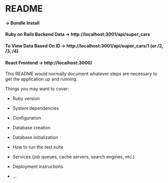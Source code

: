 # README

#### -> Bundle Install
#### Ruby on Rails Backend Data -> http://localhost:3001/api/super_cars
#### To View Data Based On ID -> http://localhost:3001/api/super_cars/1  (or /2, /3, /4)
#### React Frontend -> http://localhost:3000/

This README would normally document whatever steps are necessary to get the
application up and running.

Things you may want to cover:

* Ruby version

* System dependencies

* Configuration

* Database creation

* Database initialization

* How to run the test suite

* Services (job queues, cache servers, search engines, etc.)

* Deployment instructions

* ...
